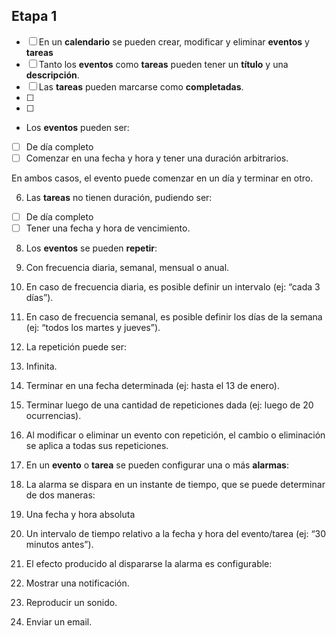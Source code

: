 ## Etapa 1
- [ ] En un **calendario** se pueden crear, modificar y eliminar **************eventos************** y **************tareas**************
- [ ]  Tanto los **eventos** como **tareas** pueden tener un **título** y una **descripción**.
- [ ] Las **tareas** pueden marcarse como **completadas**.
- [ ] 
- [ ] 
- Los **eventos** pueden ser:
- [ ] De día completo
- [ ]  Comenzar en una fecha y hora y tener una duración arbitrarios.

En ambos casos, el evento puede comenzar en un día y terminar en otro.

6.  Las **tareas** no tienen duración, pudiendo ser:

- [ ] De día completo
- [ ]  Tener una fecha y hora de vencimiento.

8.  Los **eventos** se pueden **repetir**:

1.  Con frecuencia diaria, semanal, mensual o anual.
2.  En caso de frecuencia diaria, es posible definir un intervalo (ej: “cada 3 días”).
3.  En caso de frecuencia semanal, es posible definir los días de la semana (ej: “todos los martes y jueves”).
4.  La repetición puede ser:

1.  Infinita.
2.  Terminar en una fecha determinada (ej: hasta el 13 de enero).
3.  Terminar luego de una cantidad de repeticiones dada (ej: luego de 20 ocurrencias).

6.  Al modificar o eliminar un evento con repetición, el cambio o eliminación se aplica a todas sus repeticiones.

10.  En un **evento** o **tarea** se pueden configurar una o más **alarmas**:

1.  La alarma se dispara en un instante de tiempo, que se puede determinar de dos maneras:

1.  Una fecha y hora absoluta
2.  Un intervalo de tiempo relativo a la fecha y hora del evento/tarea (ej: “30 minutos antes”).

3.  El efecto producido al dispararse la alarma es configurable:

1.  Mostrar una notificación.
2.  Reproducir un sonido.
3.  Enviar un email.